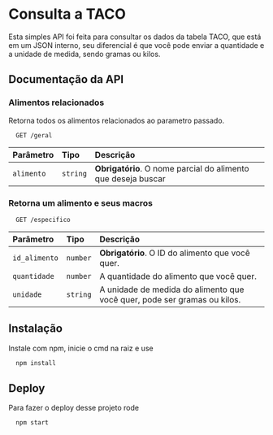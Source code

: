 
# Consulta a TACO

Esta simples API foi feita para consultar os dados da tabela TACO, que está em um JSON interno, seu diferencial é que você pode enviar a quantidade e a unidade de medida, sendo gramas ou kilos.




## Documentação da API

### Alimentos relacionados
Retorna todos os alimentos relacionados ao parametro passado.

```http
  GET /geral
```

| Parâmetro   | Tipo       | Descrição                           |
| :---------- | :--------- | :---------------------------------- |
| `alimento` | `string` | **Obrigatório**. O nome parcial do alimento que deseja buscar |

### Retorna um alimento e seus macros

```http
  GET /especifico
```

| Parâmetro   | Tipo       | Descrição                                   |
| :---------- | :--------- | :------------------------------------------ |
| `id_alimento`      | `number` | **Obrigatório**. O ID do alimento que você quer. |
| `quantidade`      | `number` | A quantidade do alimento que você quer. |
| `unidade`      | `string` | A unidade de medida do alimento que você quer, pode ser gramas ou kilos. |



## Instalação

Instale com npm, inicie o cmd na raiz e use

```bash
  npm install 
```
    
## Deploy

Para fazer o deploy desse projeto rode

```bash
  npm start
```

